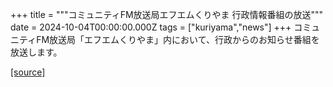 +++
title = """コミュニティFM放送局エフエムくりやま 行政情報番組の放送"""
date = 2024-10-04T00:00:00.000Z
tags = ["kuriyama","news"]
+++
コミュニティFM放送局「エフエムくりやま」内において、行政からのお知らせ番組を放送します。

[[source]](https://www.town.kuriyama.hokkaido.jp/soshiki/53/27950.html)
